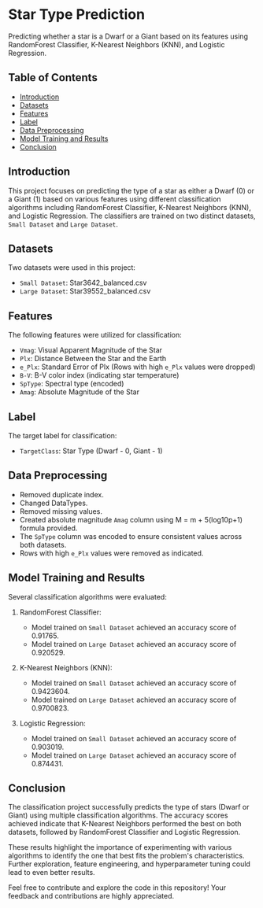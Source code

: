 # Star Type Prediction

Predicting whether a star is a Dwarf or a Giant based on its features using RandomForest Classifier, K-Nearest Neighbors (KNN), and Logistic Regression.

## Table of Contents

- [Introduction](#introduction)
- [Datasets](#datasets)
- [Features](#features)
- [Label](#label)
- [Data Preprocessing](#data-preprocessing)
- [Model Training and Results](#model-training-and-results)
- [Conclusion](#conclusion)

## Introduction

This project focuses on predicting the type of a star as either a Dwarf (0) or a Giant (1) based on various features using different classification algorithms including RandomForest Classifier, K-Nearest Neighbors (KNN), and Logistic Regression. The classifiers are trained on two distinct datasets, `Small Dataset` and `Large Dataset`.

## Datasets

Two datasets were used in this project:

- `Small Dataset`: Star3642_balanced.csv
- `Large Dataset`: Star39552_balanced.csv

## Features

The following features were utilized for classification:

- `Vmag`: Visual Apparent Magnitude of the Star
- `Plx`: Distance Between the Star and the Earth
- `e_Plx`: Standard Error of Plx (Rows with high `e_Plx` values were dropped)
- `B-V`: B-V color index (indicating star temperature)
- `SpType`: Spectral type (encoded)
- `Amag`: Absolute Magnitude of the Star

## Label

The target label for classification:

- `TargetClass`: Star Type (Dwarf - 0, Giant - 1)

## Data Preprocessing

- Removed duplicate index.
- Changed DataTypes.
- Removed missing values.
- Created absolute magnitude `Amag` column using M = m + 5(log10p+1) formula provided.
- The `SpType` column was encoded to ensure consistent values across both datasets.
- Rows with high `e_Plx` values were removed as indicated.

## Model Training and Results

Several classification algorithms were evaluated:

1. RandomForest Classifier:
   - Model trained on `Small Dataset` achieved an accuracy score of 0.91765.
   - Model trained on `Large Dataset` achieved an accuracy score of 0.920529.

2. K-Nearest Neighbors (KNN):
   - Model trained on `Small Dataset` achieved an accuracy score of 0.9423604.
   - Model trained on `Large Dataset` achieved an accuracy score of 0.9700823.

3. Logistic Regression:
   - Model trained on `Small Dataset` achieved an accuracy score of 0.903019.
   - Model trained on `Large Dataset` achieved an accuracy score of 0.874431.

## Conclusion

The classification project successfully predicts the type of stars (Dwarf or Giant) using multiple classification algorithms. The accuracy scores achieved indicate that K-Nearest Neighbors performed the best on both datasets, followed by RandomForest Classifier and Logistic Regression.

These results highlight the importance of experimenting with various algorithms to identify the one that best fits the problem's characteristics. Further exploration, feature engineering, and hyperparameter tuning could lead to even better results.

Feel free to contribute and explore the code in this repository! Your feedback and contributions are highly appreciated.
